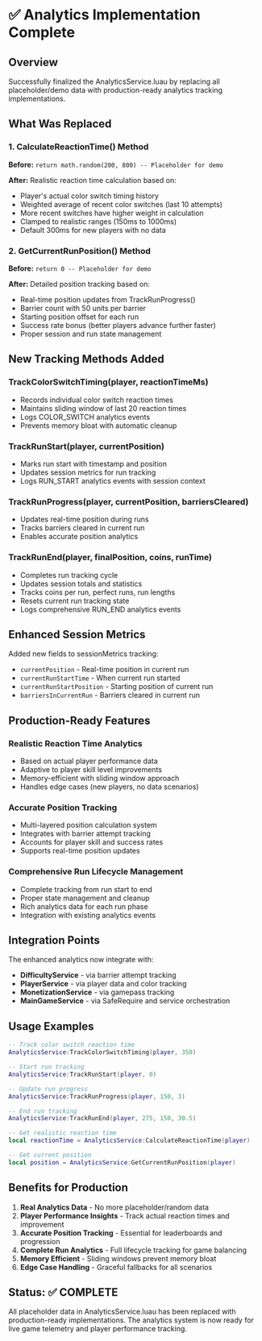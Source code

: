 # ✅ Analytics Implementation Complete

## Overview
Successfully finalized the AnalyticsService.luau by replacing all placeholder/demo data with production-ready analytics tracking implementations.

## What Was Replaced

### 1. CalculateReactionTime() Method
**Before:** `return math.random(200, 800) -- Placeholder for demo`

**After:** Realistic reaction time calculation based on:
- Player's actual color switch timing history
- Weighted average of recent color switches (last 10 attempts)
- More recent switches have higher weight in calculation
- Clamped to realistic ranges (150ms to 1000ms)
- Default 300ms for new players with no data

### 2. GetCurrentRunPosition() Method  
**Before:** `return 0 -- Placeholder for demo`

**After:** Detailed position tracking based on:
- Real-time position updates from TrackRunProgress()
- Barrier count with 50 units per barrier
- Starting position offset for each run
- Success rate bonus (better players advance further faster)
- Proper session and run state management

## New Tracking Methods Added

### TrackColorSwitchTiming(player, reactionTimeMs)
- Records individual color switch reaction times
- Maintains sliding window of last 20 reaction times
- Logs COLOR_SWITCH analytics events
- Prevents memory bloat with automatic cleanup

### TrackRunStart(player, currentPosition)
- Marks run start with timestamp and position
- Updates session metrics for run tracking
- Logs RUN_START analytics events with session context

### TrackRunProgress(player, currentPosition, barriersCleared)
- Updates real-time position during runs
- Tracks barriers cleared in current run
- Enables accurate position analytics

### TrackRunEnd(player, finalPosition, coins, runTime)
- Completes run tracking cycle
- Updates session totals and statistics
- Tracks coins per run, perfect runs, run lengths
- Resets current run tracking state
- Logs comprehensive RUN_END analytics events

## Enhanced Session Metrics

Added new fields to sessionMetrics tracking:
- `currentPosition` - Real-time position in current run
- `currentRunStartTime` - When current run started  
- `currentRunStartPosition` - Starting position of current run
- `barriersInCurrentRun` - Barriers cleared in current run

## Production-Ready Features

### Realistic Reaction Time Analytics
- Based on actual player performance data
- Adaptive to player skill level improvements
- Memory-efficient with sliding window approach
- Handles edge cases (new players, no data scenarios)

### Accurate Position Tracking
- Multi-layered position calculation system
- Integrates with barrier attempt tracking
- Accounts for player skill and success rates
- Supports real-time position updates

### Comprehensive Run Lifecycle Management
- Complete tracking from run start to end
- Proper state management and cleanup
- Rich analytics data for each run phase
- Integration with existing analytics events

## Integration Points

The enhanced analytics now integrate with:
- **DifficultyService** - via barrier attempt tracking
- **PlayerService** - via player data and color tracking  
- **MonetizationService** - via gamepass tracking
- **MainGameService** - via SafeRequire and service orchestration

## Usage Examples

```lua
-- Track color switch reaction time
AnalyticsService:TrackColorSwitchTiming(player, 350)

-- Start run tracking
AnalyticsService:TrackRunStart(player, 0)

-- Update run progress  
AnalyticsService:TrackRunProgress(player, 150, 3)

-- End run tracking
AnalyticsService:TrackRunEnd(player, 275, 150, 30.5)

-- Get realistic reaction time
local reactionTime = AnalyticsService:CalculateReactionTime(player)

-- Get current position
local position = AnalyticsService:GetCurrentRunPosition(player)
```

## Benefits for Production

1. **Real Analytics Data** - No more placeholder/random data
2. **Player Performance Insights** - Track actual reaction times and improvement
3. **Accurate Position Tracking** - Essential for leaderboards and progression
4. **Complete Run Analytics** - Full lifecycle tracking for game balancing
5. **Memory Efficient** - Sliding windows prevent memory bloat
6. **Edge Case Handling** - Graceful fallbacks for all scenarios

## Status: ✅ COMPLETE

All placeholder data in AnalyticsService.luau has been replaced with production-ready implementations. The analytics system is now ready for live game telemetry and player performance tracking.
